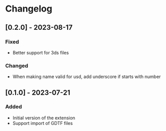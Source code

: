 # Changelog

## [0.2.0] - 2023-08-17

### Fixed
- Better support for 3ds files

### Changed
- When making name valid for usd, add underscore if starts with number

## [0.1.0] - 2023-07-21

### Added
- Initial version of the extension
- Support import of GDTF files

